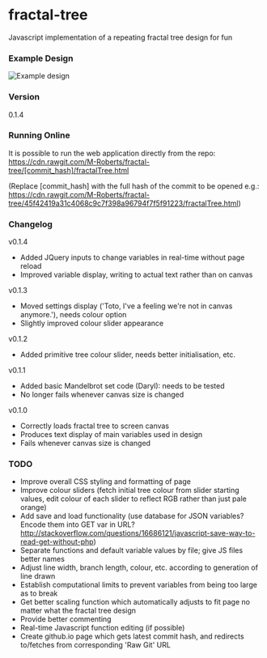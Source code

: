# fractal-tree
Javascript implementation of a repeating fractal tree design for fun

### Example Design
![Example design](http://i.imgur.com/9ZSK97P.png "Example design")

### Version
0.1.4

### Running Online
It is possible to run the web application directly from the repo:
https://cdn.rawgit.com/M-Roberts/fractal-tree/[commit_hash]/fractalTree.html

(Replace [commit_hash] with the full hash of the commit to be opened
e.g.: https://cdn.rawgit.com/M-Roberts/fractal-tree/45f42419a31c4068c9c7f398a96794f7f5f91223/fractalTree.html)

### Changelog

v0.1.4
  - Added JQuery inputs to change variables in real-time without page reload
  - Improved variable display, writing to actual text rather than on canvas

v0.1.3
  - Moved settings display ('Toto, I've a feeling we're not in canvas anymore.'), needs colour option
  - Slightly improved colour slider appearance

v0.1.2
  - Added primitive tree colour slider, needs better initialisation, etc.

v0.1.1
  - Added basic Mandelbrot set code (Daryl): needs to be tested
  - No longer fails whenever canvas size is changed

v0.1.0
  - Correctly loads fractal tree to screen canvas
  - Produces text display of main variables used in design
  - Fails whenever canvas size is changed

### TODO
  - Improve overall CSS styling and formatting of page
  - Improve colour sliders (fetch initial tree colour from slider starting values, edit colour of each slider to reflect RGB rather than just pale orange)
  - Add save and load functionality (use database for JSON variables? Encode them into GET var in URL? http://stackoverflow.com/questions/16686121/javascript-save-way-to-read-get-without-php)
  - Separate functions and default variable values by file; give JS files better names
  - Adjust line width, branch length, colour, etc. according to generation of line drawn
  - Establish computational limits to prevent variables from being too large as to break
  - Get better scaling function which automatically adjusts to fit page no matter what the fractal tree design
  - Provide better commenting
  - Real-time Javascript function editing (if possible)
  - Create github.io page which gets latest commit hash, and redirects to/fetches from corresponding 'Raw Git' URL